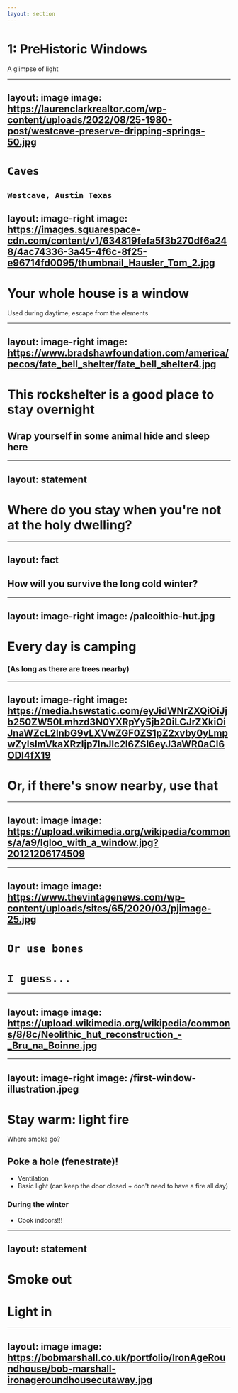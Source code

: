 ```yaml
---
layout: section
---
```

# 1: PreHistoric Windows
A glimpse of light

---
layout: image
image: https://laurenclarkrealtor.com/wp-content/uploads/2022/08/25-1980-post/westcave-preserve-dripping-springs-50.jpg
---
# `Caves`
`Westcave, Austin Texas`
---
layout: image-right
image: https://images.squarespace-cdn.com/content/v1/634819fefa5f3b270df6a248/4ac74336-3a45-4f6c-8f25-e96714fd0095/thumbnail_Hausler_Tom_2.jpg
---
# Your whole house is a window

Used during daytime, escape from the elements

---
layout: image-right
image: https://www.bradshawfoundation.com/america/pecos/fate_bell_shelter/fate_bell_shelter4.jpg
---

# This rockshelter is a good place to stay overnight
## Wrap yourself in some animal hide and sleep here

---
layout: statement
---
# Where do you stay when you're not at the holy dwelling?

---
layout: fact
---

## How will you survive the long cold winter?

---
layout: image-right
image: /paleoithic-hut.jpg
---
# Every day is camping
### (As long as there are trees nearby)

---
layout: image-right
image: https://media.hswstatic.com/eyJidWNrZXQiOiJjb250ZW50Lmhzd3N0YXRpYy5jb20iLCJrZXkiOiJnaWZcL2lnbG9vLXVwZGF0ZS1pZ2xvby0yLmpwZyIsImVkaXRzIjp7InJlc2l6ZSI6eyJ3aWR0aCI6ODI4fX19
---
# Or, if there's snow nearby, use that

---
layout: image
image: https://upload.wikimedia.org/wikipedia/commons/a/a9/Igloo_with_a_window.jpg?20121206174509
---

---
layout: image
image: https://www.thevintagenews.com/wp-content/uploads/sites/65/2020/03/pjimage-25.jpg
---
<!-- 
Mezhirich, located in Ukraine, is known for the discovery of dwellings made
from the bones of mammoths. These structures were circular and likely covered
with animal hides or other materials.
-->

# `Or use bones`
# `I guess...`

---
layout: image
image: https://upload.wikimedia.org/wikipedia/commons/8/8c/Neolithic_hut_reconstruction_-_Bru_na_Boinne.jpg
---





---
layout: image-right
image: /first-window-illustration.jpeg
---
# Stay warm: light fire
Where smoke go?

## Poke a hole (fenestrate)!
* Ventilation
* Basic light (can keep the door closed + don't need to have a fire all day)

### During the winter
* Cook indoors!!!

---
layout: statement
---
# Smoke out
# Light in

---
layout: image
image: https://bobmarshall.co.uk/portfolio/IronAgeRoundhouse/bob-marshall-ironageroundhousecutaway.jpg
---